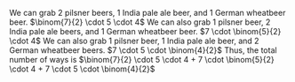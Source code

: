 We can grab 2 pilsner beers, 1 India pale ale beer, and 1 German wheatbeer beer.
$\binom{7}{2} \cdot 5 \cdot 4$
We can also grab 1 pilsner beer, 2 India pale ale beers, and 1 German wheatbeer beer.
$7 \cdot \binom{5}{2} \cdot 4$
We can also grab 1 pilsner beer, 1 India pale ale beer, and 2 German wheatbeer beers.
$7 \cdot 5 \cdot \binom{4}{2}$
Thus, the total number of ways is $\binom{7}{2} \cdot 5 \cdot 4 + 7 \cdot \binom{5}{2} \cdot 4 + 7 \cdot 5 \cdot \binom{4}{2}$
